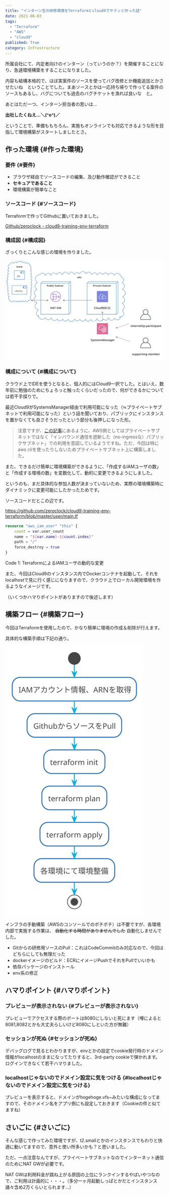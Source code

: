 ```yaml
---
title: "インターン生の研修環境をTerraformとcloud9でサクッと作った話"
date: 2021-06-03
tags:
  - "Terraform"
  - "AWS"
  - "cloud9"
published: True
category: Infrastructure
---
```


所属会社にて、内定者向けのインターン（っていうのか？）を開催することになり、急遽環境構築をすることになりました。

内容も結構本格的で、ほぼ実案件のソースを使ってバグ改修とか機能追加とかさせたいね　ということでした。まあソースとかは一応持ち帰りで作ってる案件のソースもあるし、バグについても過去のバグチケットを漁れば良いな　と。

あとはただ一つ、インターン担当者の思いは...

<!--more-->

**出社したくねえ...＼(^o^)／**

ということで、準備ももちろん、実施もオンラインでも対応できるような形を目指して環境構築がスタートしましたとさ。


## 作った環境 {#作った環境}


### 要件 {#要件}

-   ブラウザ経由でソースコードの編集、及び動作確認ができること
-   **セキュアであること**
-   環境構築が簡単なこと


### ソースコード {#ソースコード}

Terraformで作ってGithubに置いておきました。

[Github/zeroclock - cloud9-training-env-terraform](https://github.com/zeroclock/cloud9-training-env-terraform)


### 構成図 {#構成図}

ざっくりとこんな感じの環境を作りました。

![](/images/old/ox-hugo/06-03-overview.svg)


### 構成について {#構成について}

クラウド上でIDEを使うとなると、個人的にはCloud9一択でした。とはいえ、数年前に勉強のためにちょろっと触ったくらいだったので、何ができるかについては若干手探りで。

最近Cloud9がSystemsManager経由で利用可能になった（≒プライベートサブネットで利用可能になった）という話を聞いており、パブリックにインスタンスを置かなくても良さそうだったという部分も後押しになった形。

> 注意ですが、[この記事](https://dev.classmethod.jp/articles/cloud9-ide-network-condition/)にあるように、AWS側としてはプライベートサブネットではなく「インバウンド通信を遮断した（no-ingressな）パブリックサブネット」での利用を意図しているようですね。ただ、今回は特にaws cliを使ったりしないためプライベートサブネット上に構築しました。

また、できるだけ簡単に環境構築ができるように、「作成するIAMユーザの数」と「作成する環境の数」を変数化して、動的に変更できるようにしました。

というのも、まだ具体的な参加人数が決まっていないため、実際の環境構築時にダイナミックに変更可能にしたかったためです。

ソースコードだとこの辺です。

<https://github.com/zeroclock/cloud9-training-env-terraform/blob/master/user/main.tf>

```terraform
resource "aws_iam_user" "this" {
    count = var.user_count
    name = "${var.name}-${count.index}"
    path = "/"
    force_destroy = true
}
```

<div class="src-block-caption">
  <span class="src-block-number">Code 1</span>:
  TerraformによるIAMユーザの動的な変更
</div>

また、今回はCloud9のインスタンス内でDockerコンテナを起動して、それをlocalhostで見に行く感じになりますので、クラウド上でローカル開発環境を作るようなイメージです。

（いくつかハマりポイントがありますので後述します）


## 構築フロー {#構築フロー}

今回はTerraformを使用したので、かなり簡単に環境の作成＆削除が行えます。

具体的な構築手順は下記の通り。

![](/images/old/ox-hugo/06-03-overview2.svg)

インフラの手動構築（AWSのコンソールでのポチポチ）は不要ですが、各環境内部で実施する作業は、 ~~自動化する時間がありませんでした~~ 自動化しませんでした。

-   Gitからの研修用ソースのPull：これはCodeCommitのみ対応なので、今回はどちらにしても無理だった
-   dockerイメージのビルド：ECRにイメージPushでそれをPullでいいかも
-   依存パッケージのインストール
-   env系の修正


## ハマりポイント {#ハマりポイント}


### プレビューが表示されない {#プレビューが表示されない}

プレビューでアクセスする際のポートは8080にしないと死にます（噂によると8081,8082とかも大丈夫らしいけど8080にしといた方が無難）


### セッションが死ぬ {#セッションが死ぬ}

デバッグログで見るとわかりますが、envとかの設定でcookie発行時のドメイン情報がlocalhostのままになってたりすると、3rd-party cookieで弾かれます。ログインできなくて若干ハマりました。


### localhostじゃないのでドメイン設定に気をつける {#localhostじゃないのでドメイン設定に気をつける}

プレビューを表示すると、ドメインがhogehoge.vfs~みたいな構成になってますので、そのドメイン名をアプリ側にも設定しておきます（Cookieの件と似てますね）


## さいごに {#さいごに}

そんな感じで作ってみた環境ですが、t2.smallとかのインスタンスでもわりと快適に動いてますので、意外と使い所多いかも？と思いました。

ただ、一点注意なんですが、プライベートサブネットなのでインターネット通信のためにNAT GWが必要です。

NAT GWは利用料金が跳ね上がる原因の上位にランクインするやばいやつなので、ご利用は計画的に・・・。（多分一ヶ月起動しっぱとかだとインスタンス諸々含め2万くらいとられます...）
